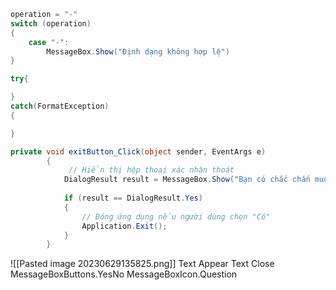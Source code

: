 

```cs
operation = "-"
switch (operation)
{
	case "-":
		MessageBox.Show("Định dạng không hợp lệ")
}
```

```cs
try{

}
catch(FormatException)
{

}
```

```cs
private void exitButton_Click(object sender, EventArgs e)  
        { 
	         // Hiển thị hộp thoại xác nhận thoát 
            DialogResult result = MessageBox.Show("Bạn có chắc chắn muốn thoát không?", "Thoát", MessageBoxButtons.YesNo, MessageBoxIcon.Question);               
  
            if (result == DialogResult.Yes)  
            {  
	            // Đóng ứng dụng nếu người dùng chọn "Có"
                Application.Exit();   
            }  
        }
```
![[Pasted image 20230629135825.png]]
	Text Appear 
	Text Close
	MessageBoxButtons.YesNo
	MessageBoxIcon.Question



